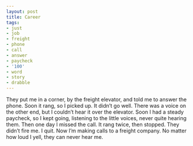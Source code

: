 ```yaml
---
layout: post
title: Career
tags:
- just
- job
- freight
- phone
- call
- answer
- paycheck
- '100'
- word
- story
- drabble
---
```

They put me in a corner, by the freight elevator, and told me to answer the phone. Soon it rang, so I picked up.
It didn’t go well. There was a voice on the other end, but I couldn’t hear it over the elevator.
Soon I had a steady paycheck, so I kept going, listening to the little voices, never quite hearing them.
Then one day I missed the call. It rang twice, then stopped.
They didn’t fire me. I quit.
Now I’m making calls to a freight company. No matter how loud I yell, they can never hear me.
